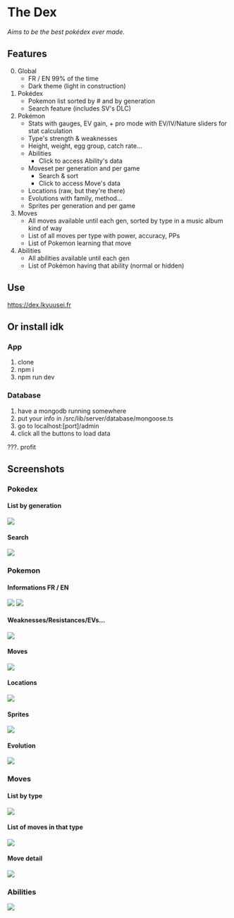 # The Dex
_Aims to be the best pokédex ever made._

## Features
0. Global
    - FR / EN 99% of the time
    - Dark theme (light in construction)
1. Pokédex
    - Pokemon list sorted by # and by generation
    - Search feature (includes SV's DLC)
2. Pokémon
    - Stats with gauges, EV gain, + pro mode with EV/IV/Nature sliders for stat calculation
    - Type's strength & weaknesses
    - Height, weight, egg group, catch rate...
    - Abilities
        - Click to access Ability's data
    - Moveset per generation and per game
        - Search & sort
        - Click to access Move's data
    - Locations (raw, but they're there)
    - Evolutions with family, method...
    - Sprites per generation and per game
3. Moves
    - All moves available until each gen, sorted by type in a music album kind of way
    - List of all moves per type with power, accuracy, PPs
    - List of Pokemon learning that move
4. Abilities
    - All abilities available until each gen
    - List of Pokémon having that ability (normal or hidden)

## Use
https://dex.lkyuusei.fr

## Or install idk
### App
1. clone
2. npm i
3. npm run dev

### Database
1. have a mongodb running somewhere
2. put your info in /src/lib/server/database/mongoose.ts
3. go to localhost:[port]/admin
4. click all the buttons to load data

???. profit

## Screenshots
### Pokedex
#### List by generation
![](./static/screenshots/dex-pokedex.png)
#### Search
![](./static/screenshots/dex-search.png)

### Pokemon
#### Informations FR / EN
![](./static/screenshots/dex-stats.png)
![](./static/screenshots/dex-stats-en.png)
#### Weaknesses/Resistances/EVs...
![](./static/screenshots/dex-stats-pro.png)
#### Moves
![](./static/screenshots/dex-moves.png)
#### Locations
![](./static/screenshots/dex-locations.png)
#### Sprites
![](./static/screenshots/dex-sprites.png)
#### Evolution
![](./static/screenshots/dex-evolution.png)

### Moves
#### List by type
![](./static/screenshots/dex-move-types-list.png)
#### List of moves in that type
![](./static/screenshots/dex-move-list-by-type.png)
#### Move detail
![](./static/screenshots/dex-move-detail.png)

### Abilities
![](./static/screenshots/dex-abilities.png)

